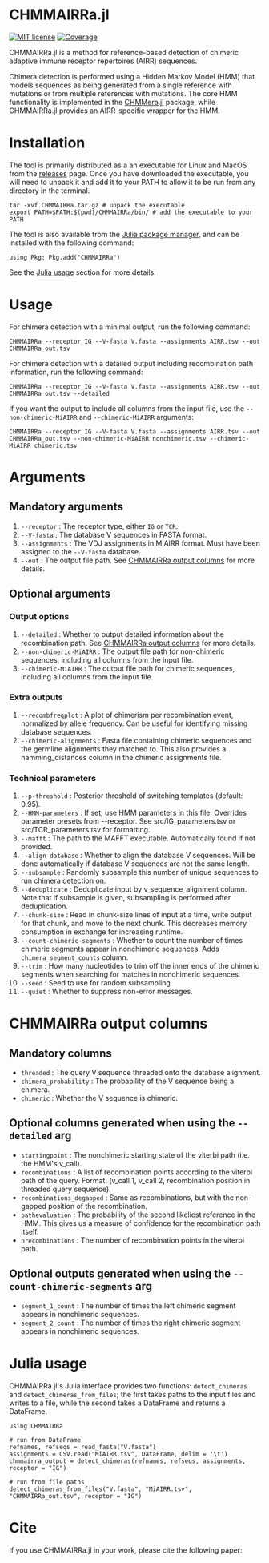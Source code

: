 # CHMMAIRRa.jl

[![MIT license](https://img.shields.io/badge/license-MIT-green.svg)](https://opensource.org/license/MIT)
[![Coverage](https://codecov.io/gh/MurrellGroup/CHMMAIRRa.jl/branch/main/graph/badge.svg)](https://codecov.io/gh/MurrellGroup/CHMMAIRRa.jl)


CHMMAIRRa.jl is a method for reference-based detection of chimeric adaptive immune receptor repertoires (AIRR) sequences.

Chimera detection is performed using a Hidden Markov Model (HMM) that models sequences as being generated from a single reference with mutations or from multiple references with mutations. The core HMM functionality is implemented in the [CHMMera.jl](https://github.com/MurrellGroup/CHMMera.jl) package, while CHMMAIRRa.jl provides an AIRR-specific wrapper for the HMM.


# Installation

The tool is primarily distributed as a an executable for Linux and MacOS from the [releases](https://github.com/MurrellGroup/CHMMAIRRa.jl/releases) page. Once you have downloaded the executable, you will need to unpack it and add it to your PATH to allow it to be run from any directory in the terminal.

```
tar -xvf CHMMAIRRa.tar.gz # unpack the executable
export PATH=$PATH:$(pwd)/CHMMAIRRa/bin/ # add the executable to your PATH
```

The tool is also available from the [Julia package manager](https://pkg.julialang.org/), and can be installed with the following command:

```
using Pkg; Pkg.add("CHMMAIRRa")
```

See the [Julia usage](#Julia-usage) section for more details.

# Usage

For chimera detection with a minimal output, run the following command:

```
CHMMAIRRa --receptor IG --V-fasta V.fasta --assignments AIRR.tsv --out CHMMAIRRa_out.tsv
```

For chimera detection with a detailed output including recombination path information, run the following command:

```
CHMMAIRRa --receptor IG --V-fasta V.fasta --assignments AIRR.tsv --out CHMMAIRRa_out.tsv --detailed
```

If you want the output to include all columns from the input file, use the ```--non-chimeric-MiAIRR``` and ```--chimeric-MiAIRR``` arguments:

```
CHMMAIRRa --receptor IG --V-fasta V.fasta --assignments AIRR.tsv --out CHMMAIRRa_out.tsv --non-chimeric-MiAIRR nonchimeric.tsv --chimeric-MiAIRR chimeric.tsv
```


# Arguments
## Mandatory arguments
1. ```--receptor``` : The receptor type, either ```IG``` or ```TCR```.
2. ```--V-fasta``` : The database V sequences in FASTA format.
3. ```--assignments``` : The VDJ assignments in MiAIRR format. Must have been assigned to the ```--V-fasta``` database.
4. ```--out``` : The output file path. See [CHMMAIRRa output columns](#chmmairra-output-columns) for more details.

## Optional arguments
### Output options
1. ```--detailed``` : Whether to output detailed information about the recombination path. See [CHMMAIRRa output columns](#chmmairra-output-columns) for more details.
2. ```--non-chimeric-MiAIRR``` : The output file path for non-chimeric sequences, including all columns from the input file.
3. ```--chimeric-MiAIRR``` : The output file path for chimeric sequences, including all columns from the input file.

### Extra outputs
1. ```--recombfreqplot``` : A plot of chimerism per recombination event, normalized by allele frequency. Can be useful for identifying missing database sequences.
2. ```--chimeric-alignments``` : Fasta file containing chimeric sequences and the germline alignments they matched to. This also provides a hamming_distances column in the chimeric assignments file.

### Technical parameters
1. ```--p-threshold``` : Posterior threshold of switching templates (default: 0.95).
2. ```--HMM-parameters``` : If set, use HMM parameters in this file. Overrides parameter presets from --receptor. See src/IG_parameters.tsv or src/TCR_parameters.tsv for formatting.
3. ```--mafft``` : The path to the MAFFT executable. Automatically found if not provided.
4. ```--align-database``` : Whether to align the database V sequences. Will be done automatically if database V sequences are not the same length.
5. ```--subsample``` : Randomly subsample this number of unique sequences to run chimera detection on.
6. ```--deduplicate``` : Deduplicate input by v_sequence_alignment column. Note that if subsample is given, subsampling is performed after deduplication.
7. ```--chunk-size``` : Read in chunk-size lines of input at a time, write output for that chunk, and move to the next chunk. This decreases memory consumption in exchange for increasing runtime.
8. ```--count-chimeric-segments``` : Whether to count the number of times chimeric segments appear in nonchimeric sequences. Adds ```chimera_segment_counts``` column.
9. ```--trim``` : How many nucleotides to trim off the inner ends of the chimeric segments when searching for matches in nonchimeric sequences.
10. ```--seed``` : Seed to use for random subsampling.
11. ```--quiet``` : Whether to suppress non-error messages.

# CHMMAIRRa output columns
## Mandatory columns
- ```threaded``` : The query V sequence threaded onto the database alignment.
- ```chimera_probability``` : The probability of the V sequence being a chimera.
- ```chimeric``` : Whether the V sequence is chimeric.

## Optional columns generated when using the ```--detailed``` arg
- ```startingpoint``` : The nonchimeric starting state of the viterbi path (i.e. the HMM's v_call).
- ```recombinations``` : A list of recombination points according to the viterbi path of the query. Format: (v_call 1, v_call 2, recombination position in threaded query sequence).
- ```recombinations_degapped``` : Same as recombinations, but with the non-gapped position of the recombination.
- ```pathevaluation``` : The probability of the second likeliest reference in the HMM. This gives us a measure of confidence for the recombination path itself.
- ```nrecombinations``` : The number of recombination points in the viterbi path.

## Optional outputs generated when using the ```--count-chimeric-segments``` arg
- ```segment_1_count``` : The number of times the left chimeric segment appears in nonchimeric sequences.
- ```segment_2_count``` : The number of times the right chimeric segment appears in nonchimeric sequences.


# Julia usage

CHMMAIRRa.jl's Julia interface provides two functions: ```detect_chimeras``` and ```detect_chimeras_from_files```; the first takes paths to the input files and writes to a file, while the second takes a DataFrame and returns a DataFrame.

```
using CHMMAIRRa

# run from DataFrame
refnames, refseqs = read_fasta("V.fasta")
assignments = CSV.read("MiAIRR.tsv", DataFrame, delim = '\t')
chmmairra_output = detect_chimeras(refnames, refseqs, assignments, receptor = "IG")

# run from file paths
detect_chimeras_from_files("V.fasta", "MiAIRR.tsv", "CHMMAIRRa_out.tsv", receptor = "IG")
```

# Cite

If you use CHMMAIRRa.jl in your work, please cite the following paper:

```
```
